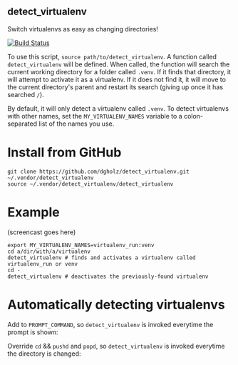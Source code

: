 detect_virtualenv
-----------------

Switch virtualenvs as easy as changing directories!

[![Build Status](https://travis-ci.org/dgholz/detect_virtualenv.svg?branch=master)](https://travis-ci.org/dgholz/detect_virtualenv)

To use this script, `source path/to/detect_virtualenv`. A function called `detect_virtualenv` will be defined. When called, the function will search the current working directory for a folder called `.venv`. If it finds that directory, it will attempt to activate it as a virtualenv. If it does not find it, it will move to the current directory's parent and restart its search (giving up once it has searched `/`).

By default, it will only detect a virtualenv called `.venv`. To detect virtualenvs with other names, set the `MY_VIRTUALENV_NAMES` variable to a colon-separated list of the names you use.

Install from GitHub
===================

```shell
git clone https://github.com/dgholz/detect_virtualenv.git ~/.vendor/detect_virtualenv
source ~/.vendor/detect_virtualenv/detect_virtualenv
```

Example
=======

(screencast goes here)
```shell
export MY_VIRTUALENV_NAMES=virtualenv_run:venv
cd a/dir/with/a/virtualenv
detect_virtualenv # finds and activates a virtualenv called virtualenv_run or venv
cd -
detect_virtualenv # deactivates the previously-found virtualenv
```

Automatically detecting virtualenvs
===================================

Add to `PROMPT_COMMAND`, so `detect_virtualenv` is invoked everytime the prompt is shown:

Override `cd` && `pushd` and `popd`, so `detect_virtualenv` is invoked everytime the directory is changed:
